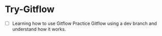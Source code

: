 # Try-Gitflow
- [ ] Learning how to use Gitflow
Practice Gitflow using a dev branch and understand how it works.
